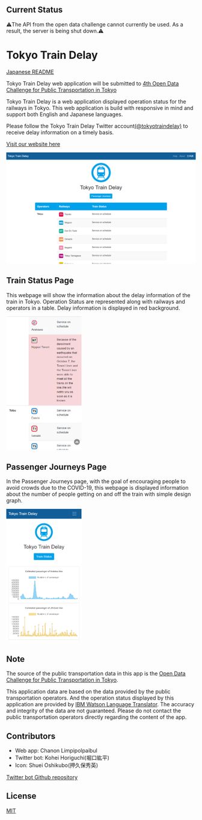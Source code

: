 ## Current Status

⚠️The API from the open data challenge cannot currently be used. As a result, the server is being shut down.⚠️

# Tokyo Train Delay
[Japanese README](./README.ja.md)

Tokyo Train Delay web application will be submitted to [4th Open Data Challenge for Public Transportation in Tokyo](https://tokyochallenge.odpt.org/index.html)

Tokyo Train Delay is a web application displayed operation status for the railways in Tokyo. This web application is build with responsive in mind and support both English and Japanese languages.

Please follow the Tokyo Train Delay Twitter account[(@tokyotraindelay)](https://twitter.com/tokyotraindelay) to receive delay information on a timely basis.

[Visit our website here](https://tokyo-train-delays.herokuapp.com/train/en/)

![web-pc-ja](./static/img/screenshots/screenshot-web-en4.png)

## Train Status Page
This webpage will show the information about the delay information of the train in Tokyo. Operation Status are represented along with railways and operators in a table. Delay information is displayed in red background.

<img src="./static/img/screenshots/screenshot-web-en2.png" alt="web-trainstatus-ja" width="200"/>

## Passenger Journeys Page
In the Passenger Journeys page, with the goal of encouraging people to avoid crowds due to the COVID-19, this webpage is displayed information about the number of people getting on and off the train with simple design graph.

<img src="./static/img/screenshots/screenshot-web-en3.png" alt="web-trainstatus-ja" width="200"/>

## Note
The source of the public transportation data in this app is the [Open Data Challenge for Public Transportation in Tokyo](https://tokyochallenge.odpt.org/index.html).

This application data are based on the data provided by the public transportation operators. And the operation status displayed by this application are provided by [IBM Watson Language Translator](https://www.ibm.com/cloud/watson-language-translator). The accuracy and integrity of the data are not guaranteed. Please do not contact the public transportation operators directly regarding the content of the app.

## Contributors
- Web app: Chanon Limpipolpaibul
- Twitter bot: Kohei Horiguchi(堀口紘平)
- Icon: Shuei Oshikubo(押久保秀英)

[Twitter bot Github repository](https://github.com/Kohei554/opendata0925)

## License
[MIT](https://choosealicense.com/licenses/mit/)
